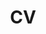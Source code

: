 ---
title: "CV"
permalink: /cv/
redirect_from: 
  - /cv
redirect_to:
  - /awasgreen.github.io/files/AG_CV.pdf
layout: single
---
